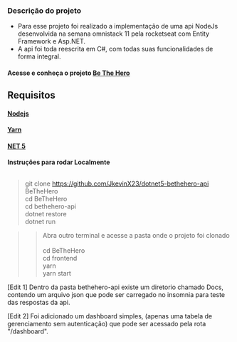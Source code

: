 ### Descrição do projeto

- Para esse projeto foi realizado a implementação de uma api NodeJs desenvolvida na semana omnistack 11 pela rocketseat com Entity Framework e Asp.NET. 
- A api foi toda reescrita em C#, com todas suas funcionalidades de forma integral. 



#### Acesse e conheça o projeto [Be The Hero](https://github.com/christyanbrayan/be-the-hero)


## Requisitos
#### [Nodejs](https://nodejs.org/en/)
#### [Yarn](https://yarnpkg.com/getting-started/install)
#### [NET 5](https://dotnet.microsoft.com/download)


**Instruções para rodar Localmente**  <br /> <br />
>  git clone https://github.com/JkevinX23/dotnet5-bethehero-api BeTheHero  <br />
>  cd BeTheHero   <br />
>  cd bethehero-api   <br />
>  dotnet restore   <br />
>  dotnet run   <br />

>>Abra outro terminal e acesse a pasta onde o projeto foi clonado    <br /> <br />
>cd BeTheHero <br />
>cd frontend <br />
>yarn <br />
>yarn start <br />

<p> 
[Edit 1] Dentro da pasta bethehero-api existe um diretorio chamado Docs, 
contendo um arquivo json que pode ser carregado no insomnia para teste das respostas da api.
</p>

<p>
[Edit 2] Foi adicionado um dashboard simples, (apenas uma tabela de gerenciamento sem autenticação) que pode ser acessado pela rota
  "/dashboard".
</p>



